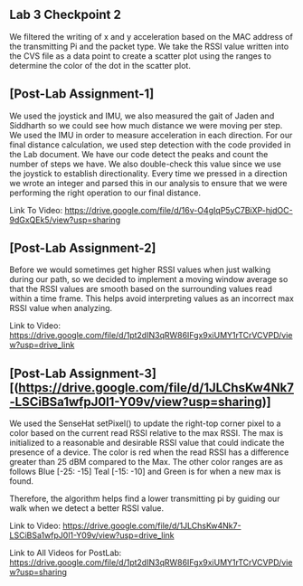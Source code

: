 ## Lab 3 Checkpoint 2

We filtered the writing of x and y acceleration based on the MAC address of the transmitting Pi and the packet type. We take the RSSI value written into the CVS file as a data point to create a scatter plot using the ranges to determine the color of the dot in the scatter plot. 

## [Post-Lab Assignment-1]

We used the joystick and IMU, we also measured the gait of Jaden and Siddharth so we could see how much distance we were moving per step. We used the IMU in order to measure acceleration in each direction. For our final distance calculation, we used step detection with the code provided in the Lab document. We have our code detect the peaks and count the number of steps we have. We also double-check this value since we use the joystick to establish directionality. Every time we pressed in a direction we wrote an integer and parsed this in our analysis to ensure that we were performing the right operation to our final distance.

Link To Video: https://drive.google.com/file/d/16v-O4gIqP5yC7BiXP-hjdOC-9dGxQEk5/view?usp=sharing
## [Post-Lab Assignment-2]

Before we would sometimes get higher RSSI values when just walking during our path, so we decided to implement a moving window average so that the RSSI values are smooth based on the surrounding values read within a time frame. This helps avoid interpreting values as an incorrect max RSSI value when analyzing.

Link to Video: https://drive.google.com/file/d/1pt2dIN3qRW86IFgx9xiUMY1rTCrVCVPD/view?usp=drive_link

## [Post-Lab Assignment-3][(https://drive.google.com/file/d/1JLChsKw4Nk7-LSCiBSa1wfpJ0l1-Y09v/view?usp=sharing)]

We used the SenseHat setPixel() to update the right-top corner pixel to a color based on the current read RSSI relative to the max RSSI. The max is initialized to a reasonable and desirable RSSI value that could indicate the presence of a device. The color is red when the read RSSI has a difference greater than 25 dBM compared to the Max. The other color ranges are as follows Blue [-25: -15] Teal [-15: -10] and Green is for when a new max is found. 

Therefore, the algorithm helps find a lower transmitting pi by guiding our walk when we detect a better RSSI value.

Link to Video: https://drive.google.com/file/d/1JLChsKw4Nk7-LSCiBSa1wfpJ0l1-Y09v/view?usp=drive_link

Link to All Videos for PostLab: https://drive.google.com/file/d/1pt2dIN3qRW86IFgx9xiUMY1rTCrVCVPD/view?usp=sharing
